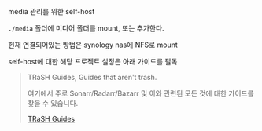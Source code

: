 media 관리를 위한 self-host

`./media` 폴더에 미디어 폴더를 mount, 또는 추가한다.

현재 연결되어있는 방법은 synology nas에 NFS로 mount

self-host에 대한 해당 프로젝트 설정은 아래 가이드를 필독

> TRaSH Guides, Guides that aren't trash.
> 
> 여기에서 주로 Sonarr/Radarr/Bazarr 및 이와 관련된 모든 것에 대한 가이드를 찾을 수 있습니다.
>
> [TRaSH Guides](https://trash-guides.info/)

